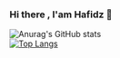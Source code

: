 ### Hi there , I'am Hafidz 👋
![Anurag's GitHub stats](https://github-readme-stats.vercel.app/api?username=hfdzafrnsyh&show_icons=true&theme=tokyonight&text_color=ffffff)
<br/>
[![Top Langs](https://github-readme-stats.vercel.app/api/top-langs/?username=hfdzafrnsyh&hide=blade&show_icons=true&theme=cobalt&layout=compact)](https://github.com/anuraghazra/github-readme-stats)






<!--
**hfdzafrnsyh/hfdzafrnsyh** is a ✨ _special_ ✨ repository because its `README.md` (this file) appears on your GitHub profile.

--githuv readme stats
![Readme Card](https://github-readme-stats.vercel.app/api/pin/?username=hfdzafrnsyh&repo=todos-backend)

Here are some ideas to get you started:


- 🔭 I’m currently working on ...
- 🌱 I’m currently learning ...
- 👯 I’m looking to collaborate on ...
- 🤔 I’m looking for help with ...
- 💬 Ask me about ...
- 📫 How to reach me: ...
- 😄 Pronouns: ...
- ⚡ Fun fact: ...
-->
